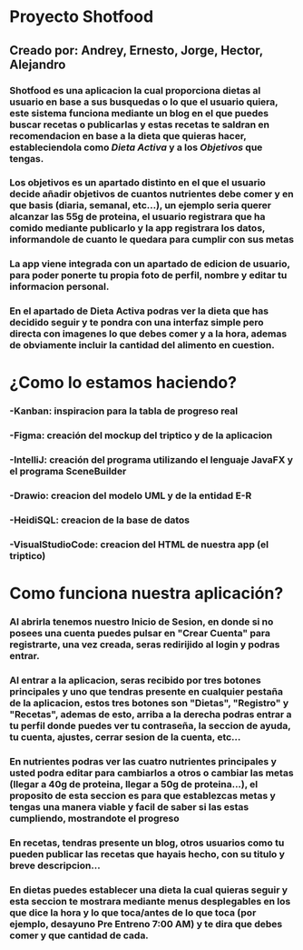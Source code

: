 #  Proyecto Shotfood



## Creado por: Andrey, Ernesto, Jorge, Hector, Alejandro




### Shotfood es una aplicacion la cual proporciona dietas al usuario en base a sus busquedas o lo que el usuario quiera, este sistema funciona mediante un blog en el que puedes buscar recetas o publicarlas y estas recetas te saldran en recomendacion en base a la dieta que quieras hacer, estableciendola como *Dieta Activa* y a los *Objetivos* que tengas.


### Los objetivos es un apartado distinto en el que el usuario decide añadir objetivos de cuantos nutrientes debe comer y en que basis (diaria, semanal, etc...), un ejemplo seria querer alcanzar las 55g de proteina, el usuario registrara que ha comido mediante publicarlo y la app registrara los datos, informandole de cuanto le quedara para cumplir con sus metas


### La app viene integrada con un apartado de edicion de usuario, para poder ponerte tu propia foto de perfil, nombre y editar tu informacion personal.


### En el apartado de Dieta Activa podras ver la dieta que has decidido seguir y te pondra con una interfaz simple pero directa con imagenes lo que debes comer y a la hora, ademas de obviamente incluir la cantidad del alimento en cuestion.


# ¿Como lo estamos haciendo?

### -Kanban: inspiracion para la tabla de progreso real
### -Figma: creación del mockup del triptico y de la aplicacion
### -IntelliJ: creación del programa utilizando el lenguaje JavaFX y el programa SceneBuilder
### -Drawio: creacion del modelo UML y de la entidad E-R
### -HeidiSQL: creacion de la base de datos
### -VisualStudioCode: creacion del HTML de nuestra app (el triptico)

# Como funciona nuestra aplicación?

### Al abrirla tenemos nuestro Inicio de Sesion, en donde si no posees una cuenta puedes pulsar en "Crear Cuenta" para registrarte, una vez creada, seras redirijido al login y podras entrar.

### Al entrar a la aplicacion, seras recibido por tres botones principales y uno que tendras presente en cualquier pestaña de la aplicacion, estos tres botones son "Dietas", "Registro" y "Recetas", ademas de esto, arriba a la derecha podras entrar a tu perfil donde puedes ver tu contraseña, la seccion de ayuda, tu cuenta, ajustes, cerrar sesion de la cuenta, etc... 

### En nutrientes podras ver las cuatro nutrientes principales y usted podra editar para cambiarlos a otros o cambiar las metas (llegar a 40g de proteina, llegar a 50g de proteina...), el proposito de esta seccion es para que establezcas metas y tengas una manera viable y facil de saber si las estas cumpliendo, mostrandote el progreso

### En recetas, tendras presente un blog, otros usuarios como tu pueden publicar las recetas que hayais hecho, con su titulo y breve descripcion...

### En dietas puedes establecer una dieta la cual quieras seguir y esta seccion te mostrara mediante menus desplegables en los que dice la hora y lo que toca/antes de lo que toca (por ejemplo, desayuno Pre Entreno 7:00 AM) y te dira que debes comer y que cantidad de cada.



